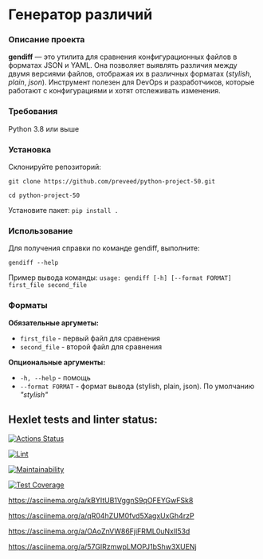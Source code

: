 # Генератор различий
### Описание проекта

**gendiff** — это утилита для сравнения конфигурационных файлов в форматах JSON и YAML. Она позволяет выявлять различия между двумя версиями файлов, отображая их в различных форматах (_stylish_, _plain_, _json_). Инструмент полезен для DevOps и разработчиков, которые работают с конфигурациями и хотят отслеживать изменения.

### Требования
Python 3.8 или выше


### Установка
Склонируйте репозиторий:

`git clone https://github.com/preveed/python-project-50.git`

`cd python-project-50`

Установите пакет:
`pip install .`

### Использование
Для получения справки по команде gendiff, выполните:

`gendiff --help`

Пример вывода команды:
`usage: gendiff [-h] [--format FORMAT] first_file second_file`

### Форматы
**Обязательные аргуметы:**
  + `first_file` - первый файл для сравнения
  + `second_file` - второй файл для сравнения

**Опциональные аргументы:**
  + `-h, --help` - помощь
  + `--format FORMAT` - формат вывода (stylish, plain, json). По умолчанию _"stylish"_

## Hexlet tests and linter status:
[![Actions Status](https://github.com/preveed/python-project-50/actions/workflows/hexlet-check.yml/badge.svg)](https://github.com/preveed/python-project-50/actions)

[![Lint](https://github.com/preveed/python-project-50/actions/workflows/lint.yml/badge.svg)](https://github.com/preveed/python-project-50/actions/workflows/lint.yml)

[![Maintainability](https://api.codeclimate.com/v1/badges/cbd289789735481c0f2b/maintainability)](https://codeclimate.com/github/preveed/python-project-50/maintainability)

[![Test Coverage](https://api.codeclimate.com/v1/badges/cbd289789735481c0f2b/test_coverage)](https://codeclimate.com/github/preveed/python-project-50/test_coverage)

https://asciinema.org/a/kBYItUB1VggnS9qOFEYGwFSk8

https://asciinema.org/a/qR04hZUM0fvd5XagxUxGh4rzP

https://asciinema.org/a/OAoZnVW86FjiFRML0uNxIl53d

https://asciinema.org/a/57GlRzmwpLMOPJ1bShw3XUENj